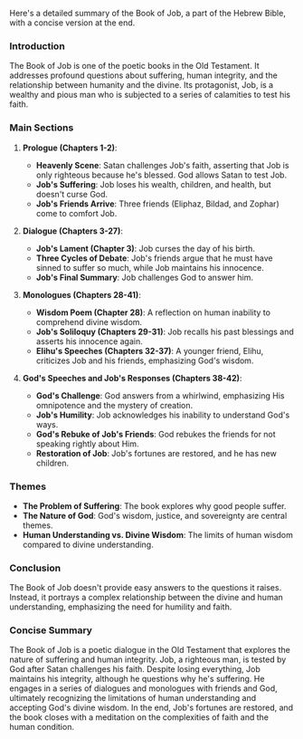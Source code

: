 Here's a detailed summary of the Book of Job, a part of the Hebrew Bible, with a concise version at the end.

### Introduction
The Book of Job is one of the poetic books in the Old Testament. It addresses profound questions about suffering, human integrity, and the relationship between humanity and the divine. Its protagonist, Job, is a wealthy and pious man who is subjected to a series of calamities to test his faith.

### Main Sections
1. **Prologue (Chapters 1-2)**:
   - **Heavenly Scene**: Satan challenges Job's faith, asserting that Job is only righteous because he's blessed. God allows Satan to test Job.
   - **Job's Suffering**: Job loses his wealth, children, and health, but doesn't curse God.
   - **Job's Friends Arrive**: Three friends (Eliphaz, Bildad, and Zophar) come to comfort Job.

2. **Dialogue (Chapters 3-27)**:
   - **Job's Lament (Chapter 3)**: Job curses the day of his birth.
   - **Three Cycles of Debate**: Job's friends argue that he must have sinned to suffer so much, while Job maintains his innocence.
   - **Job's Final Summary**: Job challenges God to answer him.

3. **Monologues (Chapters 28-41)**:
   - **Wisdom Poem (Chapter 28)**: A reflection on human inability to comprehend divine wisdom.
   - **Job's Soliloquy (Chapters 29-31)**: Job recalls his past blessings and asserts his innocence again.
   - **Elihu's Speeches (Chapters 32-37)**: A younger friend, Elihu, criticizes Job and his friends, emphasizing God's wisdom.

4. **God's Speeches and Job's Responses (Chapters 38-42)**:
   - **God's Challenge**: God answers from a whirlwind, emphasizing His omnipotence and the mystery of creation.
   - **Job's Humility**: Job acknowledges his inability to understand God's ways.
   - **God's Rebuke of Job's Friends**: God rebukes the friends for not speaking rightly about Him.
   - **Restoration of Job**: Job's fortunes are restored, and he has new children.

### Themes
- **The Problem of Suffering**: The book explores why good people suffer.
- **The Nature of God**: God's wisdom, justice, and sovereignty are central themes.
- **Human Understanding vs. Divine Wisdom**: The limits of human wisdom compared to divine understanding.

### Conclusion
The Book of Job doesn't provide easy answers to the questions it raises. Instead, it portrays a complex relationship between the divine and human understanding, emphasizing the need for humility and faith.

### Concise Summary
The Book of Job is a poetic dialogue in the Old Testament that explores the nature of suffering and human integrity. Job, a righteous man, is tested by God after Satan challenges his faith. Despite losing everything, Job maintains his integrity, although he questions why he's suffering. He engages in a series of dialogues and monologues with friends and God, ultimately recognizing the limitations of human understanding and accepting God's divine wisdom. In the end, Job's fortunes are restored, and the book closes with a meditation on the complexities of faith and the human condition.